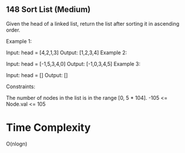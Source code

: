 ## 148 Sort List (Medium)
Given the head of a linked list, return the list after sorting it in ascending order.



Example 1:


Input: head = [4,2,1,3]
Output: [1,2,3,4]
Example 2:


Input: head = [-1,5,3,4,0]
Output: [-1,0,3,4,5]
Example 3:

Input: head = []
Output: []


Constraints:

The number of nodes in the list is in the range [0, 5 * 104].
-105 <= Node.val <= 105

# Time Complexity
O(nlogn)
